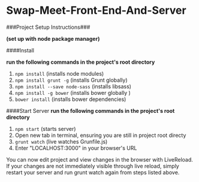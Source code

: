 Swap-Meet-Front-End-And-Server
==============================

###Project Setup Instructions###

**(set up with node package manager)**


####Install

**run the following commands in the project's root directory**

1.  `npm install` (installs node modules)
2.  `npm install grunt -g` (installs Grunt globally)
3.  `npm install --save node-sass` (installs libsass)
4.  `npm install -g bower` (installs bower globally )
5.  `bower install` (installs bower dependencies)

####Start Server
**run the following commands in the project's root directory**

1.  `npm start` (starts server)
2.  Open new tab in terminal, ensuring you are still in project root directy
3.  `grunt watch` (live watches Grunfile.js)
4.  Enter "LOCALHOST:3000" in your browser's URL

  You can now edit project and view changes in the browser with   LiveReload. If your changes are not immediately visible through   live reload, simply restart your server and run grunt watch again   from steps listed above.

